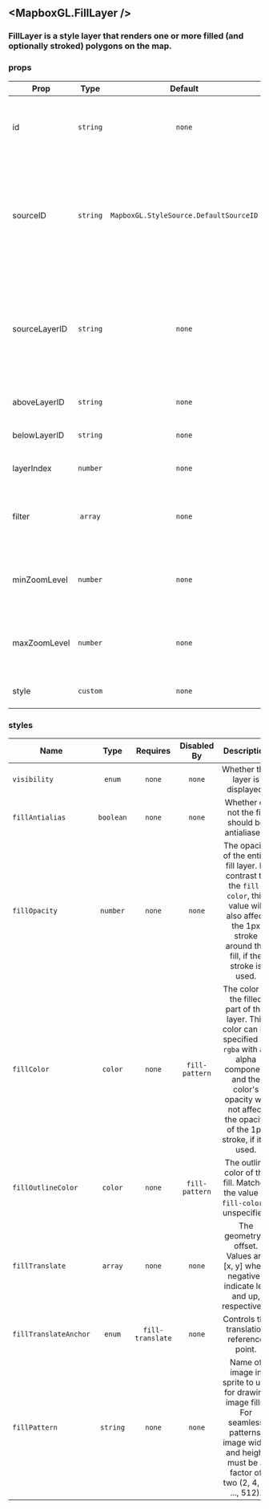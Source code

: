 ## <MapboxGL.FillLayer />
### FillLayer is a style layer that renders one or more filled (and optionally stroked) polygons on the map.

### props
| Prop | Type | Default | Required | Description |
| ---- | :--: | :-----: | :------: | :----------: |
| id | `string` | `none` | `false` | A string that uniquely identifies the source in the style to which it is added. |
| sourceID | `string` | `MapboxGL.StyleSource.DefaultSourceID` | `false` | The source from which to obtain the data to style. If the source has not yet been added to the current style, the behavior is undefined. |
| sourceLayerID | `string` | `none` | `false` | Identifier of the layer within the source identified by the sourceID property from which the receiver obtains the data to style. |
| aboveLayerID | `string` | `none` | `false` | Inserts a layer above aboveLayerID. |
| belowLayerID | `string` | `none` | `false` | Inserts a layer below belowLayerID |
| layerIndex | `number` | `none` | `false` | Inserts a layer at a specified index |
| filter | `array` | `none` | `false` | Filter only the features in the source layer that satisfy a condition that you define |
| minZoomLevel | `number` | `none` | `false` | The minimum zoom level at which the layer gets parsed and appears. |
| maxZoomLevel | `number` | `none` | `false` | The maximum zoom level at which the layer gets parsed and appears. |
| style | `custom` | `none` | `false` | Customizable style attributes |


### styles
| Name | Type | Requires | Disabled By |  Description |
| ---- | :--: | :------: | :---------: | :----------: |
| `visibility` | `enum` | `none` | `none` | Whether this layer is displayed. |
| `fillAntialias` | `boolean` | `none` | `none` | Whether or not the fill should be antialiased. |
| `fillOpacity` | `number` | `none` | `none` | The opacity of the entire fill layer. In contrast to the `fill-color`, this value will also affect the 1px stroke around the fill, if the stroke is used. |
| `fillColor` | `color` | `none` | `fill-pattern` | The color of the filled part of this layer. This color can be specified as `rgba` with an alpha component and the color's opacity will not affect the opacity of the 1px stroke, if it is used. |
| `fillOutlineColor` | `color` | `none` | `fill-pattern` | The outline color of the fill. Matches the value of `fill-color` if unspecified. |
| `fillTranslate` | `array` | `none` | `none` | The geometry's offset. Values are [x, y] where negatives indicate left and up, respectively. |
| `fillTranslateAnchor` | `enum` | `fill-translate` | `none` | Controls the translation reference point. |
| `fillPattern` | `string` | `none` | `none` | Name of image in sprite to use for drawing image fills. For seamless patterns, image width and height must be a factor of two (2, 4, 8, ..., 512). |
